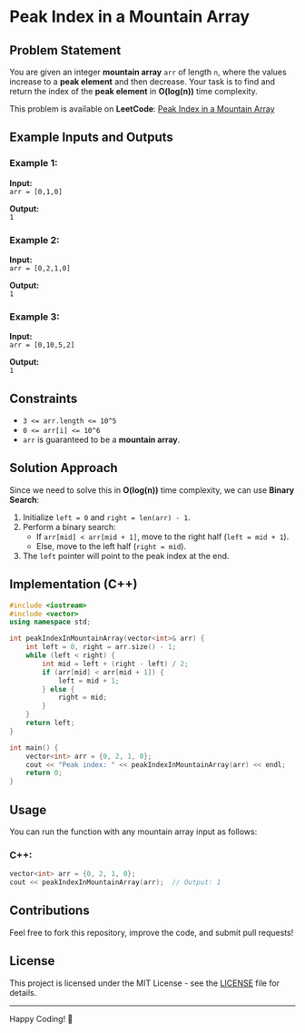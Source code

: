 # Peak Index in a Mountain Array

## Problem Statement
You are given an integer **mountain array** `arr` of length `n`, where the values increase to a **peak element** and then decrease. Your task is to find and return the index of the **peak element** in **O(log(n))** time complexity.

This problem is available on **LeetCode**: [Peak Index in a Mountain Array](https://leetcode.com/problems/peak-index-in-a-mountain-array/)

## Example Inputs and Outputs

### Example 1:
**Input:**  
`arr = [0,1,0]`

**Output:**  
`1`

### Example 2:
**Input:**  
`arr = [0,2,1,0]`

**Output:**  
`1`

### Example 3:
**Input:**  
`arr = [0,10,5,2]`

**Output:**  
`1`

## Constraints
- `3 <= arr.length <= 10^5`
- `0 <= arr[i] <= 10^6`
- `arr` is guaranteed to be a **mountain array**.

## Solution Approach
Since we need to solve this in **O(log(n))** time complexity, we can use **Binary Search**:

1. Initialize `left = 0` and `right = len(arr) - 1`.
2. Perform a binary search:
   - If `arr[mid] < arr[mid + 1]`, move to the right half (`left = mid + 1`).
   - Else, move to the left half (`right = mid`).
3. The `left` pointer will point to the peak index at the end.

## Implementation (C++)
```cpp
#include <iostream>
#include <vector>
using namespace std;

int peakIndexInMountainArray(vector<int>& arr) {
    int left = 0, right = arr.size() - 1;
    while (left < right) {
        int mid = left + (right - left) / 2;
        if (arr[mid] < arr[mid + 1]) {
            left = mid + 1;
        } else {
            right = mid;
        }
    }
    return left;
}

int main() {
    vector<int> arr = {0, 2, 1, 0};
    cout << "Peak index: " << peakIndexInMountainArray(arr) << endl;
    return 0;
}
```

## Usage
You can run the function with any mountain array input as follows:

### C++:
```cpp
vector<int> arr = {0, 2, 1, 0};
cout << peakIndexInMountainArray(arr);  // Output: 1
```

## Contributions
Feel free to fork this repository, improve the code, and submit pull requests!

## License
This project is licensed under the MIT License - see the [LICENSE](LICENSE) file for details.

---

Happy Coding! 🚀

